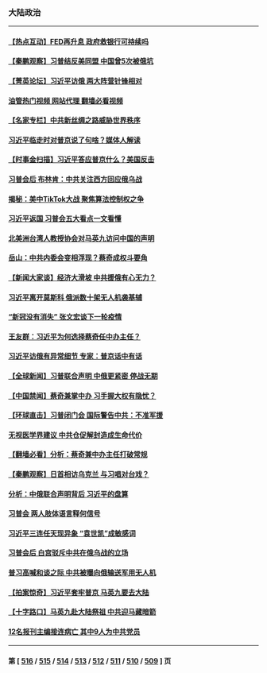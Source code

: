 ### 大陆政治
---
#### [【热点互动】FED再升息 政府救银行可持续吗](../../pages/ncid277/n13956298.md?03230845) 
#### [【秦鹏观察】习普结反美同盟 中国曾5次被俄坑](../../pages/ncid277/n13956280.md?03230845) 
#### [【菁英论坛】习近平访俄 两大阵营针锋相对](../../pages/ncid277/n13956271.md?03230845) 
#### [油管热门视频 网站代理 翻墙必看视频](http://138.2.39.72:81/youtube.html?epic-marker?03230845)
#### [【名家专栏】中共新丝绸之路威胁世界秩序](../../pages/ncid277/n13954470.md?03230845) 
#### [习近平临走时对普京说了句啥？媒体人解读](../../pages/ncid277/n13956211.md?03230845) 
#### [【时事金扫描】习近平答应普京什么？美国反击](../../pages/ncid277/n13956027.md?03230845) 
#### [习普会后 布林肯：中共关注西方回应俄乌战](../../pages/ncid277/n13956144.md?03230845) 
#### [揭秘：美中TikTok大战 聚焦算法控制权之争](../../pages/ncid277/n13956048.md?03230845) 
#### [习近平返国 习普会五大看点一文看懂](../../pages/ncid277/n13956043.md?03230845) 
#### [北美洲台湾人教授协会对马英九访问中国的声明](../../pages/ncid277/n13956010.md?03230845) 
#### [岳山：中共内委会变相浮现？蔡奇成权斗要角](../../pages/ncid277/n13955898.md?03230845) 
#### [【新闻大家谈】经济大滑坡 中共援俄有心无力？](../../pages/ncid277/n13955771.md?03230845) 
#### [习近平离开莫斯科 俄派数十架无人机袭基辅](../../pages/ncid277/n13955923.md?03230845) 
#### [“新冠没有消失” 张文宏谈下一轮疫情](../../pages/ncid277/n13955924.md?03230845) 
#### [王友群：习近平为何选择蔡奇任中办主任？](../../pages/ncid277/n13955497.md?03230845) 
#### [习近平访俄有异常细节 专家：普京话中有话](../../pages/ncid277/n13955727.md?03230845) 
#### [【全球新闻】习普联合声明 中俄更紧密 停战无期](../../pages/ncid277/n13955714.md?03230845) 
#### [【中国禁闻】蔡奇兼掌中办 习手握大权有隐忧？](../../pages/ncid277/n13955425.md?03230845) 
#### [【环球直击】习普闭门会 国际警告中共：不准军援](../../pages/ncid277/n13955322.md?03230845) 
#### [无视医学界建议 中共仓促解封造成生命代价](../../pages/ncid277/n13955557.md?03230845) 
#### [【翻墙必看】分析：蔡奇兼中办主任打破常规](../../pages/ncid277/n13955597.md?03230845) 
#### [【秦鹏观察】日首相访乌克兰 与习唱对台戏？](../../pages/ncid277/n13955451.md?03230845) 
#### [分析：中俄联合声明背后 习近平的盘算](../../pages/ncid277/n13955372.md?03230845) 
#### [习普会 两人肢体语言释何信号](../../pages/ncid277/n13955448.md?03230845) 
#### [习近平三连任天现异象 “袁世凯”成敏感词](../../pages/ncid277/n13955003.md?03230845) 
#### [习普会后 白宫驳斥中共在俄乌战的立场](../../pages/ncid277/n13955353.md?03230845) 
#### [普习高喊和谈之际 中共被曝向俄输送军用无人机](../../pages/ncid277/n13955315.md?03230845) 
#### [【拍案惊奇】习近平套牢普京 马英九要去大陆](../../pages/ncid277/n13955310.md?03230845) 
#### [【十字路口】马英九赴大陆祭祖 中共迎马藏暗箭](../../pages/ncid277/n13955304.md?03230845) 
#### [12名报刊主编接连病亡 其中9人为中共党员](../../pages/ncid277/n13955316.md?03230845) 

---
#### 第 [ [516](./516.md?03230845) / [515](./515.md?03230845) / [514](./514.md?03230845) / [513](./513.md?03230845) / [512](./512.md?03230845) / [511](./511.md?03230845) / [510](./510.md?03230845) / [509](./509.md?03230845) ] 页

